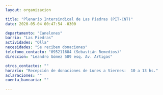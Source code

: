```yaml
---
layout: organizacion

title: "Plenario Intersindical de Las Piedras (PIT-CNT)"
date: 2020-05-04 00:47:54 -0300

departamento: "Canelones"
barrio: "Las Piedras"
actividades: "Olla"
necesidades: "Se reciben donaciones"
telefono_contacto: "095211684 (Sebastián Remedios)"
direccion: "Leandro Gómez 589 esq. Av. Artigas"

otros_contactos: ""
horario: "Recepción de donaciones de Lunes a Viernes:  10 a 13 hs."
aclaraciones: ""
cuenta_bancaria: ""

---
```

